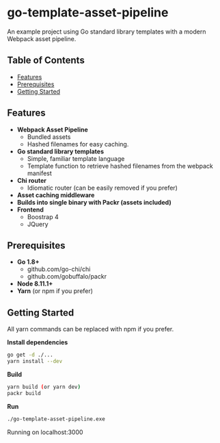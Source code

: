 go-template-asset-pipeline
=======================
An example project using Go standard library templates with a modern Webpack asset pipeline.

Table of Contents
-----------------

- [Features](#features)
- [Prerequisites](#prerequisites)
- [Getting Started](#getting-started)

Features
--------

- **Webpack Asset Pipeline**
  - Bundled assets
  - Hashed filenames for easy caching.
- **Go standard library templates**
  - Simple, familiar template language
  - Template function to retrieve hashed filenames from the webpack manifest
- **Chi router**
  - Idiomatic router (can be easily removed if you prefer)
- **Asset caching middleware**
- **Builds into single binary with Packr (assets included)**
- **Frontend**
  - Boostrap 4
  - JQuery

Prerequisites
--------
- **Go 1.8+**
  - github.com/go-chi/chi
  - github.com/gobuffalo/packr
- **Node 8.11.1+**
- **Yarn** (or npm if you prefer)

Getting Started
--------
All yarn commands can be replaced with npm if you prefer.

**Install dependencies**
```bash
go get -d ./...
yarn install --dev
```
**Build**
```bash
yarn build (or yarn dev)
packr build
```
**Run**
```bash
./go-template-asset-pipeline.exe
```
Running on localhost:3000
